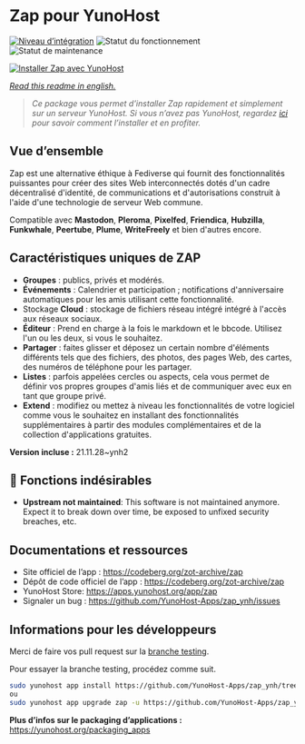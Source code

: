 <!--
N.B.: This README was automatically generated by https://github.com/YunoHost/apps/tree/master/tools/README-generator
It shall NOT be edited by hand.
-->

# Zap pour YunoHost

[![Niveau d’intégration](https://dash.yunohost.org/integration/zap.svg)](https://dash.yunohost.org/appci/app/zap) ![Statut du fonctionnement](https://ci-apps.yunohost.org/ci/badges/zap.status.svg) ![Statut de maintenance](https://ci-apps.yunohost.org/ci/badges/zap.maintain.svg)

[![Installer Zap avec YunoHost](https://install-app.yunohost.org/install-with-yunohost.svg)](https://install-app.yunohost.org/?app=zap)

*[Read this readme in english.](./README.md)*

> *Ce package vous permet d’installer Zap rapidement et simplement sur un serveur YunoHost.
Si vous n’avez pas YunoHost, regardez [ici](https://yunohost.org/#/install) pour savoir comment l’installer et en profiter.*

## Vue d’ensemble

Zap est une alternative éthique à Fediverse qui fournit des fonctionnalités puissantes pour créer des sites Web interconnectés dotés d'un cadre décentralisé d'identité, de communications et d'autorisations construit à l'aide d'une technologie de serveur Web commune.

Compatible avec **Mastodon**, **Pleroma**, **Pixelfed**, **Friendica**, **Hubzilla**, **Funkwhale**, **Peertube**, **Plume**, **WriteFreely** et bien d'autres encore.

## Caractéristiques uniques de ZAP

- **Groupes** : publics, privés et modérés.
- **Événements** : Calendrier et participation ; notifications d'anniversaire automatiques pour les amis utilisant cette fonctionnalité.
- Stockage **Cloud** : stockage de fichiers réseau intégré intégré à l'accès aux réseaux sociaux.
- **Éditeur** : Prend en charge à la fois le markdown et le bbcode. Utilisez l'un ou les deux, si vous le souhaitez.
- **Partager** : faites glisser et déposez un certain nombre d'éléments différents tels que des fichiers, des photos, des pages Web, des cartes, des numéros de téléphone pour les partager.
- **Listes** : parfois appelées cercles ou aspects, cela vous permet de définir vos propres groupes d'amis liés et de communiquer avec eux en tant que groupe privé.
- **Extend** : modifiez ou mettez à niveau les fonctionnalités de votre logiciel comme vous le souhaitez en installant des fonctionnalités supplémentaires à partir des modules complémentaires et de la collection d'applications gratuites.

**Version incluse :** 21.11.28~ynh2
## :red_circle: Fonctions indésirables

- **Upstream not maintained**: This software is not maintained anymore. Expect it to break down over time, be exposed to unfixed security breaches, etc.

## Documentations et ressources

* Site officiel de l’app : <https://codeberg.org/zot-archive/zap>
* Dépôt de code officiel de l’app : <https://codeberg.org/zot-archive/zap>
* YunoHost Store: <https://apps.yunohost.org/app/zap>
* Signaler un bug : <https://github.com/YunoHost-Apps/zap_ynh/issues>

## Informations pour les développeurs

Merci de faire vos pull request sur la [branche testing](https://github.com/YunoHost-Apps/zap_ynh/tree/testing).

Pour essayer la branche testing, procédez comme suit.

``` bash
sudo yunohost app install https://github.com/YunoHost-Apps/zap_ynh/tree/testing --debug
ou
sudo yunohost app upgrade zap -u https://github.com/YunoHost-Apps/zap_ynh/tree/testing --debug
```

**Plus d’infos sur le packaging d’applications :** <https://yunohost.org/packaging_apps>
